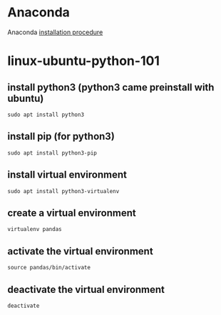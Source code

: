 # Anaconda
Anaconda [installation procedure](https://docs.conda.io/projects/conda/en/latest/user-guide/install/linux.html)

# linux-ubuntu-python-101

## install python3 (python3 came preinstall with ubuntu)
```sudo apt install python3```

## install pip (for python3)
```sudo apt install python3-pip```

## install virtual environment
```sudo apt install python3-virtualenv```

## create a virtual environment
```virtualenv pandas```

## activate the virtual environment
```source pandas/bin/activate```

## deactivate the virtual environment
```deactivate```
